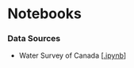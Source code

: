<script type="text/javascript" src="http://cdn.mathjax.org/mathjax/latest/MathJax.js?config=default"></script>

Notebooks
========

### Data Sources ###

* Water Survey of Canada [[.ipynb](http://nbviewer.ipython.org/github/jckantor/CBE20255/blob/master/notebooks/Getting%20Started%20with%20IPython.ipynb)]


